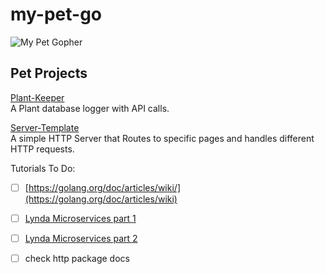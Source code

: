 # my-pet-go

![My Pet Gopher](https://media.giphy.com/media/1gdwvs76d9YZB8ki0Z/giphy.gif)

## Pet Projects

[Plant-Keeper](https://github.com/Bubblemelon/my-pet-go/tree/master/plant-keeper)  
A Plant database logger with API calls.  

[Server-Template](https://github.com/Bubblemelon/my-pet-go/tree/master/server-termplate)  
A simple HTTP Server that Routes to specific pages and handles different HTTP requests.  

Tutorials To Do:   

- [ ] [https://golang.org/doc/articles/wiki/](https://golang.org/doc/articles/wiki)  

- [ ] [Lynda Microservices part 1](https://www.lynda.com/MyPlaylist/Watch/16095925/682809?autoplay=true)

- [ ] [Lynda Microservices part 2](https://www.lynda.com/MyPlaylist/Watch/16095925/683038?autoplay=true)  

- [ ] check http package docs
